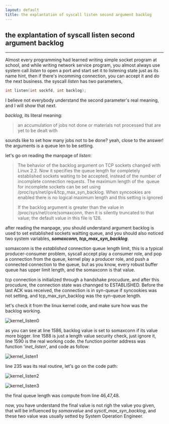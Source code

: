 ```yaml
---
layout: default
title: the explantation of syscall listen second argument backlog
---
```


## the explantation of syscall listen second argument backlog

------

Almost every programming had learned writing simple socket program at school, and while writing network service program, you almost always use system call *listen* to open a port and start set it to listening state just as its name hint,  then if there's incomming connection, you can accept it and do the next business. the syscall *listen* has two parameters,

```c
int listen(int sockfd, int backlog);
```

I believe not everybody understand the second parameter's real meaning, and I will show that next.

*backlog*, its literal meaning:

> an accumulation of jobs not done or materials not processed that are yet to be dealt with

sounds like to set how many jobs not to be done? yeah, close to the answer! the arguments is a queue len to be setting.

let's go on reading the manpage of *listen*:

> The behavior of the backlog argument on TCP sockets changed with Linux 2.2.  Now it specifies the queue length for completely established sockets waiting to be accepted, instead of the number of incomplete connection requests.  The maximum  length  of  the
> ​       queue for incomplete sockets can be set using /proc/sys/net/ipv4/tcp_max_syn_backlog.  When syncookies are enabled there is no logical maximum length and this setting is ignored
>
> If  the  backlog argument is greater than the value in /proc/sys/net/core/somaxconn, then it is silently truncated to that value; the default value in this file is 128.

after reading the manpage, you should understand argument backlog is used to set established sockets waitting queue, and you should also noticed two system variables, ***somaxconn, tcp_max_syn_backlog***.

somaxconn is the *established* connection queue length limit,  this is a typical producer-consumer problem, syscall accept play a consumer role, and pop a connection from the queue, kernel play a producer role, and push a connected connection to the queue, but as you know, every robust buffer queue has upper limit length, and the somaxconn  is that value.

tcp connection is initialized through a handshake procudure, and after this procudure, the connection state was channged to ESTABLISHED. Before the last ACK was received, the connection is  in syn-queue if syncookies was not setting, and tcp_max_syn_backlog was the syn-queue length. 

let's check it from the linux kernel code, and make sure  how was the backlog working.

![kernel_listen0](https://user-images.githubusercontent.com/7620721/63136953-ecff4580-c006-11e9-8726-dd035204c523.png)

as you can see at line 1586, backlog value is set to somaxconn if its value more bigger. line 1588 is just a length value security check, just ignore it, line 1590 is the real working code. the function pointer address was function '*inet_listen*', and code as follow:

![kernel_listen1](https://user-images.githubusercontent.com/7620721/63137089-5da66200-c007-11e9-97ed-7c9f7942adad.png)

line 235 was its real routine, let's go on the code path:

![kernel_listen2](https://user-images.githubusercontent.com/7620721/63137287-3603c980-c008-11e9-8bdc-5b20d820d183.png)

![kernel_listen3](https://user-images.githubusercontent.com/7620721/63137321-592e7900-c008-11e9-8042-a2232c266248.png)

the final queue length was compute from line 46,47,48.

now, you have understand the final value is not righ the value you given, that will be influenced by *somaxvalue* and *sysctl_max_syn_backlog*, and these two value was usually setted by System Operation Engineer.
